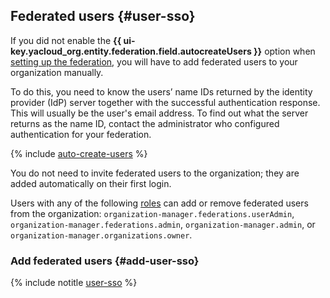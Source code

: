 ## Federated users {#user-sso}

If you did not enable the **{{ ui-key.yacloud_org.entity.federation.field.autocreateUsers }}** option when [setting up the federation](../../organization/concepts/add-federation.md#federation-usage), you will have to add federated users to your organization manually.

To do this, you need to know the users’ name IDs returned by the identity provider (IdP) server together with the successful authentication response. This will usually be the user's email address. To find out what the server returns as the name ID, contact the administrator who configured authentication for your federation.

{% include [auto-create-users](../../_includes/organization/auto-create-users.md) %}

You do not need to invite federated users to the organization; they are added automatically on their first login.

Users with any of the following [roles](../../organization/security/index.md) can add or remove federated users from the organization: `organization-manager.federations.userAdmin`, `organization-manager.federations.admin`, `organization-manager.admin`, or `organization-manager.organizations.owner`.

### Add federated users {#add-user-sso}

{% include notitle [user-sso](add-user-sso.md) %}
